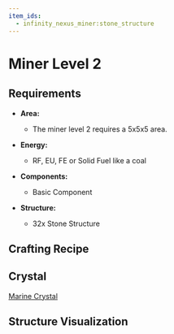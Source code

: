 ```yaml
---
item_ids:
  - infinity_nexus_miner:stone_structure
---
```


# Miner Level 2

## Requirements

- **Area:**
  - The miner level 2 requires a 5x5x5 area.

- **Energy:**
  - RF, EU, FE or Solid Fuel like a coal

- **Components:**
  - <ItemImage id="infinity_nexus_core:basic_component" /> Basic Component

- **Structure:**
  - <ItemImage id="infinity_nexus_miner:stone_structure" /> 32x Stone Structure

## Crafting Recipe

<Recipe id="minecraft:structures/stone_machine_casing" />

## Crystal
<ItemImage id="infinity_nexus_miner:marine_crystal" /> [Marine Crystal](crystals.md)

## Structure Visualization

<GameScene zoom="2">
  <ImportStructure src="structures/miner_level_2.nbt" />
</GameScene>
